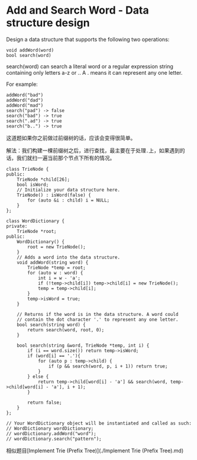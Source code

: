 Add and Search Word - Data structure design
=========
Design a data structure that supports the following two operations:
```
void addWord(word)
bool search(word)
```
search(word) can search a literal word or a regular expression string containing only letters a-z or .. A . means it can represent any one letter.

For example:
```
addWord("bad")
addWord("dad")
addWord("mad")
search("pad") -> false
search("bad") -> true
search(".ad") -> true
search("b..") -> true
```

这道题如果你之前做过前缀树的话，应该会变得很简单。

解法：我们构建一棵前缀树之后，进行查找，最主要在于处理`.`上，如果遇到的话，我们就扫一遍当前那个节点下所有的情况。

```
class TrieNode {
public:
    TrieNode *child[26];
    bool isWord;
    // Initialize your data structure here.
    TrieNode() : isWord(false) {
        for (auto &i : child) i = NULL;
    }
};

class WordDictionary {
private:
    TrieNode *root;
public:
    WordDictionary() {
        root = new TrieNode();
    }
    // Adds a word into the data structure.
    void addWord(string word) {
        TrieNode *temp = root;
        for (auto w : word) {
            int i = w - 'a';
            if (!temp->child[i]) temp->child[i] = new TrieNode();
            temp = temp->child[i];
        }
        temp->isWord = true;
    }

    // Returns if the word is in the data structure. A word could
    // contain the dot character '.' to represent any one letter.
    bool search(string word) {
        return search(word, root, 0);
    }

    bool search(string &word, TrieNode *temp, int i) {
        if (i == word.size()) return temp->isWord;
        if (word[i] == '.'){
            for (auto p : temp->child) {
                if (p && search(word, p, i + 1)) return true;
            }
        } else {
            return temp->child[word[i] - 'a'] && search(word, temp->child[word[i] - 'a'], i + 1);
        }

        return false;
    }
};

// Your WordDictionary object will be instantiated and called as such:
// WordDictionary wordDictionary;
// wordDictionary.addWord("word");
// wordDictionary.search("pattern");
```

相似题目[Implement Trie (Prefix Tree)](./Implement Trie \(Prefix Tree\).md)
